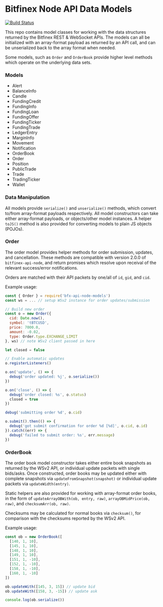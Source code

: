 # Bitfinex Node API Data Models

[![Build Status](https://travis-ci.org/bitfinexcom/bfx-api-node-models.svg?branch=master)](https://travis-ci.org/bitfinexcom/bfx-api-node-models)

This repo contains model classes for working with the data structures returned by the Bitfinex REST & WebSocket APIs. The models can all be initialized with an array-format payload as returned by an API call, and can be unserialized back to the array format when needed.

Some models, such as `Order` and `OrderBook` provide higher level methods which operate on the underlying data sets.

### Models
* Alert
* BalanceInfo
* Candle
* FundingCredit
* FundingInfo
* FundingLoan
* FundingOffer
* FundingTicker
* FundingTrade
* LedgerEntry
* MarginInfo
* Movement
* Notification
* OrderBook
* Order
* Position
* PublicTrade
* Trade
* TradingTicker
* Wallet

### Data Manipulation
All models provide `serialize()` and `unserialize()` methods, which convert to/from array-format payloads respectively. All model constructors can take either array-format payloads, or objects/other model instances. A helper `toJS()` method is also provided for converting models to plain JS objects (POJOs).

### Order
The order model provides helper methods for order submission, updates, and cancellation. These methods are compatible with version 2.0.0 of `bitfinex-api-node`, and return promises which resolve upon receival of the relevant success/error notifications.

Orders are matched with their API packets by one/all of `id`, `gid`, and `cid`.

Example usage:
```js
const { Order } = require('bfx-api-node-models')
const ws = ... // setup WSv2 instance for order updates/submission

// Build new order
const o = new Order({
  cid: Date.now(),
  symbol: 'tBTCUSD',
  price: 7000.0,
  amount: -0.02,
  type: Order.type.EXCHANGE_LIMIT
}, ws) // note WSv2 client passed in here

let closed = false

// Enable automatic updates
o.registerListeners()

o.on('update', () => {
  debug('order updated: %j', o.serialize())
})

o.on('close', () => {
  debug('order closed: %s', o.status)
  closed = true
})

debug('submitting order %d', o.cid)

o.submit().then(() => {
  debug('got submit confirmation for order %d [%d]', o.cid, o.id)
}).catch((err) => {
  debug('failed to submit order: %s', err.message)
})
```

### OrderBook
The order book model constructor takes either entire book snapshots as returned by the WSv2 API, or individual update packets with single bids/asks. Once constructed, order books may be updated either with complete snapshots via `updateFromSnapshot(snapshot)` or individual update packets via `updateWidth(entry)`.

Static helpers are also provided for working with array-format order books, in the form of `updateArrayOBWith(ob, entry, raw)`, `arrayOBMidPrice(ob, raw)`, and `checksumArr(ob, raw)`.

Checksums may be calculated for normal books via `checksum()`, for comparison with the checksums reported by the WSv2 API.

Example usage:
```js
const ob = new OrderBook([
  [140, 1, 10],
  [145, 1, 10],
  [148, 1, 10],
  [149, 1, 10],
  [151, 1, -10],
  [152, 1, -10],
  [158, 1, -10],
  [160, 1, -10]
])

ob.updateWith([145, 3, 15]) // update bid
ob.updateWith([158, 3, -15]) // update ask

console.log(ob.serialize())
```
